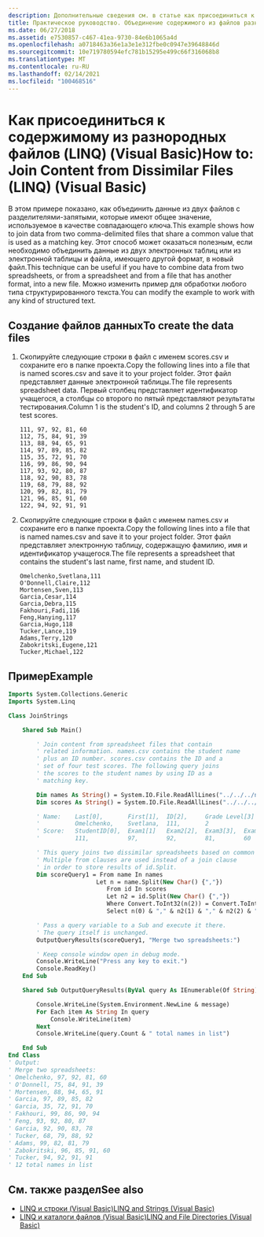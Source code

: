 ```yaml
---
description: Дополнительные сведения см. в статье как присоединиться к содержимому из разных файлов (LINQ) (Visual Basic)
title: Практическое руководство. Объединение содержимого из файлов разных форматов (LINQ)
ms.date: 06/27/2018
ms.assetid: e7530857-c467-41ea-9730-84e6b1065a4d
ms.openlocfilehash: a0718463a36e1a3e1e312fbe0c0947e39648846d
ms.sourcegitcommit: 10e719780594efc781b15295e499c66f316068b8
ms.translationtype: MT
ms.contentlocale: ru-RU
ms.lasthandoff: 02/14/2021
ms.locfileid: "100468516"
---
```

# <a name="how-to-join-content-from-dissimilar-files-linq-visual-basic"></a><span data-ttu-id="826f6-103">Как присоединиться к содержимому из разнородных файлов (LINQ) (Visual Basic)</span><span class="sxs-lookup"><span data-stu-id="826f6-103">How to: Join Content from Dissimilar Files (LINQ) (Visual Basic)</span></span>

<span data-ttu-id="826f6-104">В этом примере показано, как объединить данные из двух файлов с разделителями-запятыми, которые имеют общее значение, используемое в качестве совпадающего ключа.</span><span class="sxs-lookup"><span data-stu-id="826f6-104">This example shows how to join data from two comma-delimited files that share a common value that is used as a matching key.</span></span> <span data-ttu-id="826f6-105">Этот способ может оказаться полезным, если необходимо объединить данные из двух электронных таблиц или из электронной таблицы и файла, имеющего другой формат, в новый файл.</span><span class="sxs-lookup"><span data-stu-id="826f6-105">This technique can be useful if you have to combine data from two spreadsheets, or from a spreadsheet and from a file that has another format, into a new file.</span></span> <span data-ttu-id="826f6-106">Можно изменить пример для обработки любого типа структурированного текста.</span><span class="sxs-lookup"><span data-stu-id="826f6-106">You can modify the example to work with any kind of structured text.</span></span>

## <a name="to-create-the-data-files"></a><span data-ttu-id="826f6-107">Создание файлов данных</span><span class="sxs-lookup"><span data-stu-id="826f6-107">To create the data files</span></span>

1. <span data-ttu-id="826f6-108">Скопируйте следующие строки в файл с именем scores.csv и сохраните его в папке проекта.</span><span class="sxs-lookup"><span data-stu-id="826f6-108">Copy the following lines into a file that is named scores.csv and save it to your project folder.</span></span> <span data-ttu-id="826f6-109">Этот файл представляет данные электронной таблицы.</span><span class="sxs-lookup"><span data-stu-id="826f6-109">The file represents spreadsheet data.</span></span> <span data-ttu-id="826f6-110">Первый столбец представляет идентификатор учащегося, а столбцы со второго по пятый представляют результаты тестирования.</span><span class="sxs-lookup"><span data-stu-id="826f6-110">Column 1 is the student's ID, and columns 2 through 5 are test scores.</span></span>

    ```csv
    111, 97, 92, 81, 60
    112, 75, 84, 91, 39
    113, 88, 94, 65, 91
    114, 97, 89, 85, 82
    115, 35, 72, 91, 70
    116, 99, 86, 90, 94
    117, 93, 92, 80, 87
    118, 92, 90, 83, 78
    119, 68, 79, 88, 92
    120, 99, 82, 81, 79
    121, 96, 85, 91, 60
    122, 94, 92, 91, 91
    ```

2. <span data-ttu-id="826f6-111">Скопируйте следующие строки в файл с именем names.csv и сохраните его в папке проекта.</span><span class="sxs-lookup"><span data-stu-id="826f6-111">Copy the following lines into a file that is named names.csv and save it to your project folder.</span></span> <span data-ttu-id="826f6-112">Этот файл представляет электронную таблицу, содержащую фамилию, имя и идентификатор учащегося.</span><span class="sxs-lookup"><span data-stu-id="826f6-112">The file represents a spreadsheet that contains the student's last name, first name, and student ID.</span></span>

    ```csv
    Omelchenko,Svetlana,111
    O'Donnell,Claire,112
    Mortensen,Sven,113
    Garcia,Cesar,114
    Garcia,Debra,115
    Fakhouri,Fadi,116
    Feng,Hanying,117
    Garcia,Hugo,118
    Tucker,Lance,119
    Adams,Terry,120
    Zabokritski,Eugene,121
    Tucker,Michael,122
    ```

## <a name="example"></a><span data-ttu-id="826f6-113">Пример</span><span class="sxs-lookup"><span data-stu-id="826f6-113">Example</span></span>

```vb
Imports System.Collections.Generic
Imports System.Linq

Class JoinStrings

    Shared Sub Main()

        ' Join content from spreadsheet files that contain
        ' related information. names.csv contains the student name
        ' plus an ID number. scores.csv contains the ID and a
        ' set of four test scores. The following query joins
        ' the scores to the student names by using ID as a
        ' matching key.

        Dim names As String() = System.IO.File.ReadAllLines("../../../names.csv")
        Dim scores As String() = System.IO.File.ReadAllLines("../../../scores.csv")

        ' Name:    Last[0],       First[1],  ID[2],     Grade Level[3]
        '          Omelchenko,    Svetlana,  111,       2
        ' Score:   StudentID[0],  Exam1[1]   Exam2[2],  Exam3[3],  Exam4[4]
        '          111,           97,        92,        81,        60

        ' This query joins two dissimilar spreadsheets based on common ID value.
        ' Multiple from clauses are used instead of a join clause
        ' in order to store results of id.Split.
        Dim scoreQuery1 = From name In names
                         Let n = name.Split(New Char() {","})
                            From id In scores
                            Let n2 = id.Split(New Char() {","})
                            Where Convert.ToInt32(n(2)) = Convert.ToInt32(n2(0))
                            Select n(0) & "," & n2(1) & "," & n2(2) & "," & n2(3) & "," &  n2(4)

        ' Pass a query variable to a Sub and execute it there.
        ' The query itself is unchanged.
        OutputQueryResults(scoreQuery1, "Merge two spreadsheets:")

        ' Keep console window open in debug mode.
        Console.WriteLine("Press any key to exit.")
        Console.ReadKey()
    End Sub

    Shared Sub OutputQueryResults(ByVal query As IEnumerable(Of String), ByVal message As String)

        Console.WriteLine(System.Environment.NewLine & message)
        For Each item As String In query
            Console.WriteLine(item)
        Next
        Console.WriteLine(query.Count & " total names in list")

    End Sub
End Class
' Output:
' Merge two spreadsheets:
' Omelchenko, 97, 92, 81, 60
' O'Donnell, 75, 84, 91, 39
' Mortensen, 88, 94, 65, 91
' Garcia, 97, 89, 85, 82
' Garcia, 35, 72, 91, 70
' Fakhouri, 99, 86, 90, 94
' Feng, 93, 92, 80, 87
' Garcia, 92, 90, 83, 78
' Tucker, 68, 79, 88, 92
' Adams, 99, 82, 81, 79
' Zabokritski, 96, 85, 91, 60
' Tucker, 94, 92, 91, 91
' 12 total names in list
```

## <a name="see-also"></a><span data-ttu-id="826f6-114">См. также раздел</span><span class="sxs-lookup"><span data-stu-id="826f6-114">See also</span></span>

- [<span data-ttu-id="826f6-115">LINQ и строки (Visual Basic)</span><span class="sxs-lookup"><span data-stu-id="826f6-115">LINQ and Strings (Visual Basic)</span></span>](linq-and-strings.md)
- [<span data-ttu-id="826f6-116">LINQ и каталоги файлов (Visual Basic)</span><span class="sxs-lookup"><span data-stu-id="826f6-116">LINQ and File Directories (Visual Basic)</span></span>](linq-and-file-directories.md)
